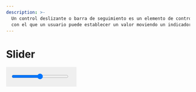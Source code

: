 ```yaml
---
description: >-
  Un control deslizante o barra de seguimiento es un elemento de control gráfico
  con el que un usuario puede establecer un valor moviendo un indicador
---
```


# Slider

![](../../../.gitbook/assets/image%20%28245%29.png)

